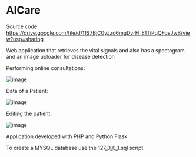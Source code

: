# AICare

Source code
https://drive.google.com/file/d/11S7BjC0yJzd6mgDvrH_E1TiPqQFosJwB/view?usp=sharing

Web application that retrieves the vital signals and also has a spectogram and an image uploader for disease detection


Performing online consultations:

![image](https://user-images.githubusercontent.com/26171557/187045554-6c4fa5ca-2b9a-4c41-a160-595801a25366.png)

Data of a Patient:

![image](https://user-images.githubusercontent.com/26171557/187045563-8e9ccb9a-4e4a-4b50-b946-5b7c892d1e4c.png)

Editing the patient:

![image](https://user-images.githubusercontent.com/26171557/187045573-a200ad9d-e284-4af5-996e-0a93b6ebbcff.png)

Application developed with PHP and Python Flask

To create a MYSQL database use the 127_0_0_1.sql script
